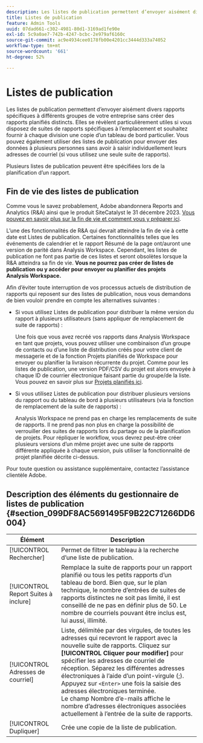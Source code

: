 ```yaml
---
description: Les listes de publication permettent d’envoyer aisément divers rapports spécifiques à différents groupes de votre entreprise sans créer des rapports planifiés distincts. Elles se révèlent particulièrement utiles si vous disposez de suites de rapports spécifiques à l’emplacement et souhaitez fournir à chaque division une copie d’un tableau de bord particulier. Vous pouvez également utiliser des listes de publication pour envoyer des données à plusieurs personnes sans avoir à saisir individuellement leurs adresses de courriel (si vous utilisez une seule suite de rapports).
title: Listes de publication
feature: Admin Tools
uuid: 07dad661-c302-4981-80d1-3169ad1fe90e
exl-id: 5c9a0ae7-742b-4247-bcbc-2e979af6160c
source-git-commit: ac9e4934cee0178fb00e4201cc3444d333a74052
workflow-type: tm+mt
source-wordcount: '661'
ht-degree: 52%

---
```


# Listes de publication

Les listes de publication permettent d’envoyer aisément divers rapports spécifiques à différents groupes de votre entreprise sans créer des rapports planifiés distincts. Elles se révèlent particulièrement utiles si vous disposez de suites de rapports spécifiques à l’emplacement et souhaitez fournir à chaque division une copie d’un tableau de bord particulier. Vous pouvez également utiliser des listes de publication pour envoyer des données à plusieurs personnes sans avoir à saisir individuellement leurs adresses de courriel (si vous utilisez une seule suite de rapports).

Plusieurs listes de publication peuvent être spécifiées lors de la planification d’un rapport.

## Fin de vie des listes de publication

Comme vous le savez probablement, Adobe abandonnera Reports and Analytics (R&amp;A) ainsi que le produit SiteCatalyst le 31 décembre 2023. [Vous pouvez en savoir plus sur la fin de vie et comment vous y préparer ici](https://express.adobe.com/page/6WnF8JK6IRDhf/).

L’une des fonctionnalités de R&amp;A qui devrait atteindre la fin de vie à cette date est Listes de publication. Certaines fonctionnalités telles que les événements de calendrier et le rapport Résumé de la page ont/auront une version de parité dans Analysis Workspace. Cependant, les listes de publication ne font pas partie de ces listes et seront obsolètes lorsque la R&amp;A atteindra sa fin de vie. **Vous ne pourrez pas créer de listes de publication ou y accéder pour envoyer ou planifier des projets Analysis Workspace.**

Afin d’éviter toute interruption de vos processus actuels de distribution de rapports qui reposent sur des listes de publication, nous vous demandons de bien vouloir prendre en compte les alternatives suivantes :

* Si vous utilisez Listes de publication pour distribuer la même version du rapport à plusieurs utilisateurs (sans appliquer de remplacement de suite de rapports) :

   Une fois que vous avez recréé vos rapports dans Analysis Workspace en tant que projets, vous pouvez utiliser une combinaison d’un groupe de contacts ou d’une liste de distribution créés pour votre client de messagerie et de la fonction Projets planifiés de Workspace pour envoyer ou planifier la livraison récurrente du projet. Comme pour les listes de publication, une version PDF/CSV du projet est alors envoyée à chaque ID de courrier électronique faisant partie du groupe/de la liste. Vous pouvez en savoir plus sur [Projets planifiés ici](https://experienceleague.adobe.com/docs/analytics/analyze/analysis-workspace/curate-share/t-schedule-report.html#:~:text=Scheduled%20Analysis%20Workspace%20projects%20can,options%20in%20the%20left%20rail.).

* Si vous utilisez Listes de publication pour distribuer plusieurs versions du rapport ou du tableau de bord à plusieurs utilisateurs (via la fonction de remplacement de la suite de rapports) :

   Analysis Workspace ne prend pas en charge les remplacements de suite de rapports. Il ne prend pas non plus en charge la possibilité de verrouiller des suites de rapports lors du partage ou de la planification de projets. Pour répliquer le workflow, vous devrez peut-être créer plusieurs versions d’un même projet avec une suite de rapports différente appliquée à chaque version, puis utiliser la fonctionnalité de projet planifiée décrite ci-dessus.

Pour toute question ou assistance supplémentaire, contactez l’assistance clientèle Adobe.

## Description des éléments du gestionnaire de listes de publication {#section_099DF8AC5691495F9B22C71266DD6004}

| Élément | Description |
|--- |--- |
| [!UICONTROL Rechercher] | Permet de filtrer le tableau à la recherche d’une liste de publication. |
| [!UICONTROL Report Suites à inclure] | Remplace la suite de rapports pour un rapport planifié ou tous les petits rapports d’un tableau de bord. Bien que, sur le plan technique, le nombre d’entrées de suites de rapports distinctes ne soit pas limité, il est conseillé de ne pas en définir plus de 50. Le nombre de courriels pouvant être inclus est, lui aussi, illimité. |
| [!UICONTROL Adresses de courriel] | Liste, délimitée par des virgules, de toutes les adresses qui recevront le rapport avec la nouvelle suite de rapports.  Cliquez sur **[!UICONTROL Cliquer pour modifier]** pour spécifier les adresses de courriel de réception. Séparez les différentes adresses électroniques à l’aide d’un point-virgule (;). Appuyez sur `<Enter>` une fois la saisie des adresses électroniques terminée. <br>Le champ Nombre d’e-mails affiche le nombre d’adresses électroniques associées actuellement à l’entrée de la suite de rapports. |
| [!UICONTROL Dupliquer] | Crée une copie de la liste de publication. |
